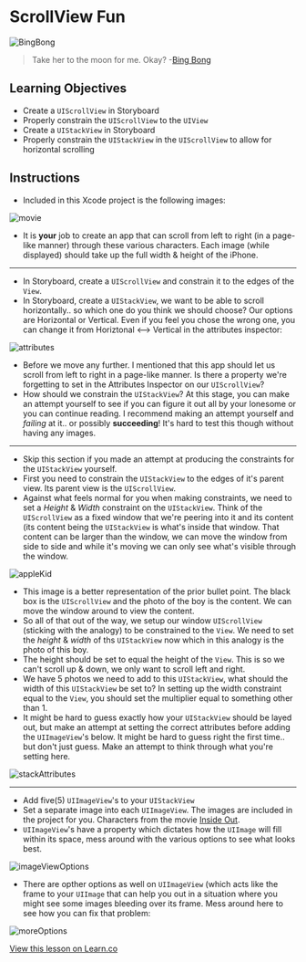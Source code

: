 # ScrollView Fun

![BingBong](http://i.imgur.com/J3e7N2Y.jpg?1)  

> Take her to the moon for me. Okay? -[Bing Bong](http://disney.wikia.com/wiki/Bing_Bong)
 

## Learning Objectives

* Create a `UIScrollView` in Storyboard
* Properly constrain the `UIScrollView` to the `UIView`
* Create a `UIStackView` in Storyboard
* Properly constrain the `UIStackView` in the `UIScrollView` to allow for horizontal scrolling


## Instructions

*  Included in this Xcode project is the following images:

![movie](http://i.imgur.com/sfAd9md.jpg?1)

* It is **your** job to create an app that can scroll from left to right (in a page-like manner) through these various characters. Each image (while displayed) should take up the full width & height of the iPhone.

---
* In Storyboard, create a `UIScrollView` and constrain it to the edges of the `View`.
* In Storyboard, create a `UIStackView`, we want to be able to scroll horizontally.. so which one do you think we should choose? Our options are Horizontal or Vertical. Even if you feel you chose the wrong one, you can change it from Horiztonal <--> Vertical in the attributes inspector:

![attributes](http://i.imgur.com/dtfnpZ9.png?1)

* Before we move any further. I mentioned that this app should let us scroll from left to right in a page-like manner. Is there a property we're forgetting to set in the Attributes Inspector on our `UIScrollView`?
* How should we constrain the `UIStackView`? At this stage, you can make an attempt yourself to see if you can figure it out all by your lonesome or you can continue reading. I recommend making an attempt yourself and *failing* at it.. or possibly **succeeding**! It's hard to test this though without having any images.

----

* Skip this section if you made an attempt at producing the constraints for the `UIStackView` yourself.
* First you need to constrain the `UIStackView` to the edges of it's parent view. Its parent view is the `UIScrollView`.
* Against what feels normal for you when making constraints, we need to set a _Height_ & _Width_ constraint on the `UIStackView`. Think of the `UIScrollView` as a fixed window that we're peering into it and its content (its content being the `UIStackView` is what's inside that window. That content can be larger than the window, we can move the window from side to side and while it's moving we can only see what's visible through the window.

![appleKid](http://i.imgur.com/RjWzoO3.jpg?1)

* This image is a better representation of the prior bullet point. The black box is the `UIScrollView` and the photo of the boy is the content. We can move the window around to view the content.
* So all of that out of the way, we setup our window `UIScrollView` (sticking with the analogy) to be constrained to the `View`. We need to set the _height_ & _width_ of ths `UIStackView` now which in this analogy is the photo of this boy.
* The height should be set to equal the height of the `View`. This is so we can't scroll up & down, we only want to scroll left and right.
* We have 5 photos we need to add to this `UIStackView`, what should the width of this `UIStackView` be set to? In setting up the width constraint equal to the `View`, you should set the multiplier equal to something other than 1.
* It might be hard to guess exactly how your `UIStackView` should be layed out, but make an attempt at setting the correct attributes before adding the `UIImageView`'s below. It might be hard to guess right the first time.. but don't just guess. Make an attempt to think through what you're setting here.

![stackAttributes](http://i.imgur.com/D6grpTZ.png)

---

* Add five(5) `UIImageView`'s to your `UIStackView`
* Set a separate image into each `UIImageView`. The images are included in the project for you. Characters from the movie [Inside Out](http://www.imdb.com/title/tt2096673/).
* `UIImageView`'s have a property which dictates how the `UIImage` will fill within its space, mess around with the various options to see what looks best.

![imageViewOptions](http://i.imgur.com/ZKVSCFA.png)

* There are opther options as well on `UIImageView` (which acts like the frame to your `UIImage` that can help you out in a situation where you might see some images bleeding over its frame. Mess around here to see how you can fix that problem:

![moreOptions](http://i.imgur.com/pyjC0dC.png)



<a href='https://learn.co/lessons/ScrollViews' data-visibility='hidden'>View this lesson on Learn.co</a>

